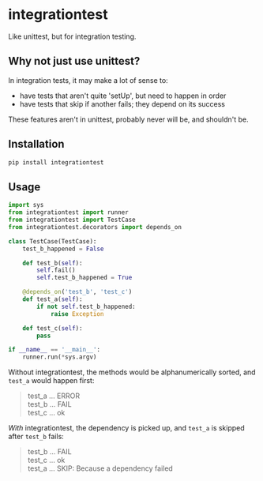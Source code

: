 # integrationtest

Like unittest, but for integration testing.

## Why not just use unittest?

In integration tests, it may make a lot of sense to:
- have tests that aren't quite 'setUp', but need to happen in order
- have tests that skip if another fails; they depend on its success

These features aren't in unittest, probably never will be, and shouldn't be.

## Installation

```sh
pip install integrationtest
```

## Usage

```python
import sys
from integrationtest import runner
from integrationtest import TestCase
from integrationtest.decorators import depends_on

class TestCase(TestCase):
	test_b_happened = False

	def test_b(self):
		self.fail()
		self.test_b_happened = True

	@depends_on('test_b', 'test_c')
	def test_a(self):
		if not self.test_b_happened:
			raise Exception

	def test_c(self):
		pass

if __name__ == '__main__':
	runner.run(*sys.argv)
```

Without integrationtest, the methods would be alphanumerically sorted, and `test_a` would happen first:

> test_a ... ERROR  
> test_b ... FAIL  
> test_c ... ok  

*With* integrationtest, the dependency is picked up, and `test_a` is skipped after `test_b` fails:

> test_b ... FAIL  
> test_c ... ok  
> test_a ... SKIP: Because a dependency failed  
